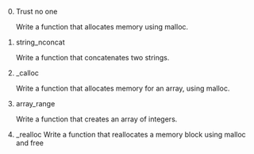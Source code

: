 0. Trust no one

    Write a function that allocates memory using malloc.

1. string_nconcat

    Write a function that concatenates two strings.

2. _calloc

    Write a function that allocates memory for an array, using malloc.

3. array_range

    Write a function that creates an array of integers.

4. _realloc
    Write a function that reallocates a memory block using malloc and free

